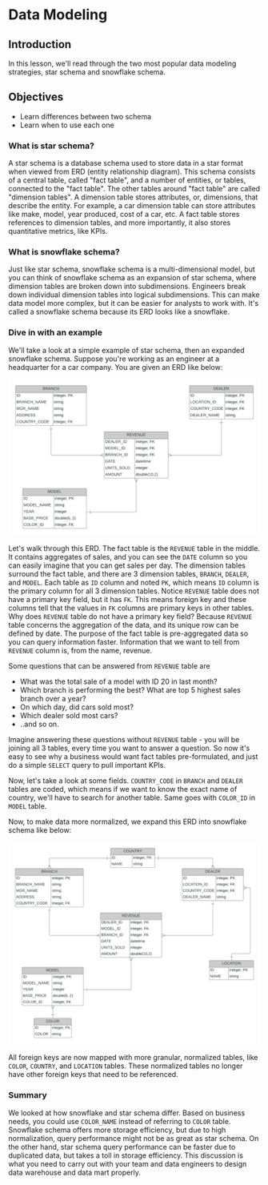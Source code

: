# Data Modeling

## Introduction
In this lesson, we'll read through the two most popular data modeling strategies, star schema and snowflake schema. 

## Objectives
- Learn differences between two schema
- Learn when to use each one

### What is star schema?
A star schema is a database schema used to store data in a star format when viewed from ERD (entity relationship diagram). This schema consists of a central table, called "fact table", and a number of entities, or tables, connected to the "fact table". The other tables around "fact table" are called "dimension tables". 
A dimension table stores attributes, or, dimensions, that describe the entity. For example, a car dimension table can store attributes like make, model, year produced, cost of a car, etc.
A fact table stores references to dimension tables, and more importantly, it also stores quantitative metrics, like KPIs.

### What is snowflake schema?
Just like star schema, snowflake schema is a multi-dimensional model, but you can think of snowflake schema as an expansion of star schema, where dimension tables are broken down into subdimensions. Engineers break down individual dimension tables into logical subdimensions. This can make data model more complex, but it can be easier for analysts to work with. It's called a snowflake schema because its ERD looks like a snowflake.

### Dive in with an example
We'll take a look at a simple example of star schema, then an expanded snowflake schema.
Suppose you're working as an engineer at a headquarter for a car company. You are given an ERD like below:

![star_schema](images/star_schema.png)

Let's walk through this ERD. The fact table is the `REVENUE` table in the middle. It contains aggregates of sales, and you can see the `DATE` column so you can easily imagine that you can get sales per day. The dimension tables surround the fact table, and there are 3 dimension tables, `BRANCH`, `DEALER`, and `MODEL`. Each table as `ID` column and noted `PK`, which means `ID` column is the primary column for all 3 dimension tables.  Notice `REVENUE` table does not have a primary key field, but it has `FK`. This means foreign key and these columns tell that the values in `FK` columns are primary keys in other tables.
Why does `REVENUE` table do not have a primary key field? Because `REVENUE` table concerns the aggregation of the data, and its unique row can be defined by date. The purpose of the fact table is pre-aggregated data so you can query information faster. Information that we want to tell from `REVENUE` column is, from the name, revenue.

Some questions that can be answered from `REVENUE` table are
- What was the total sale of a model with ID 20 in last month?
- Which branch is performing the best? What are top 5 highest sales branch over a year?
- On which day, did cars sold most?
- Which dealer sold most cars?
- ..and so on.

Imagine answering these questions without `REVENUE` table - you will be joining all 3 tables, every time you want to answer a question. So now it's easy to see why a business would want fact tables pre-formulated, and just do a simple `SELECT` query to pull important KPIs.

Now, let's take a look at some fields. `COUNTRY_CODE` in `BRANCH` and `DEALER` tables are coded, which means if we want to know the exact name of country, we'll have to search for another table. Same goes with `COLOR_ID` in `MODEL` table.

Now, to make data more normalized, we expand this ERD into snowflake schema like below:

![snowflake_schema)](images/snowflake_schema.png)

All foreign keys are now mapped with more granular, normalized tables, like `COLOR`, `COUNTRY`, and `LOCATION` tables. These normalized tables no longer have other foreign keys that need to be referenced. 

### Summary
We looked at how snowflake and star schema differ. Based on business needs, you could use `COLOR_NAME` instead of referring to `COLOR` table. Snowflake schema offers more storage efficiency, but due to high normalization, query performance might not be as great as star schema. On the other hand, star schema query performance can be faster due to duplicated data, but takes a toll in storage efficiency. This discussion is what you need to carry out with your team and data engineers to design data warehouse and data mart properly. 
